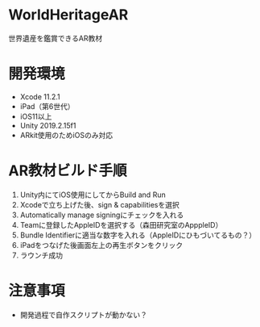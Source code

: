 # WorldHeritageAR
世界遺産を鑑賞できるAR教材

# 開発環境
* Xcode 11.2.1
* iPad（第6世代）
* iOS11以上
* Unity 2019.2.15f1
* ARkit使用のためiOSのみ対応

# AR教材ビルド手順
1. Unity内にてiOS使用にしてからBuild and  Run
2. Xcodeで立ち上げた後、sign & capabilitiesを選択
3. Automatically manage signingにチェックを入れる
4. Teamに登録したAppleIDを選択する（森田研究室のApppleID）
5. Bundle Identifierに適当な数字を入れる（AppleIDにひもづいてるもの？）
6. iPadをつなげた後画面左上の再生ボタンをクリック
7. ラウンチ成功

# 注意事項
* 開発過程で自作スクリプトが動かない？
